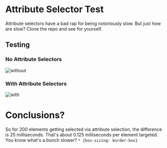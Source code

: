 # Attribute Selector Test
Attribute selectors have a bad rap for being notoriously slow. But just how are slow? Clone the repo and see for yourself.

## Testing

### No Attribute Selectors
![without](http://cl.ly/image/3v0u1V1h1f1p/Screen%20Shot%202013-11-22%20at%2011.59.43%20AM.png)

### With Attribute Selectors
![with](http://cl.ly/image/3p1w2k2b1310/Screen%20Shot%202013-11-22%20at%2012.02.54%20PM.png)

# Conclusions?
So for 200 elements getting selected via attribute selection, the difference is 25 milliseconds. That's about 0.125 milliseconds per element targeted. You know what's a bunch slower? `* {box-sizing: border-box}`